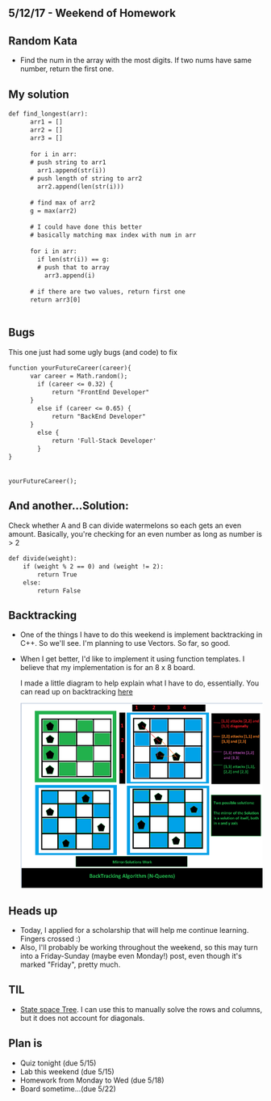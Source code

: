 ## 5/12/17 - Weekend of Homework


## Random Kata

 - Find the num in the array with the most digits.
   If two nums have same number, return the first one.
   
## My solution

```
def find_longest(arr):
      arr1 = []
      arr2 = []
      arr3 = []
      
      for i in arr:
      # push string to arr1
        arr1.append(str(i))
      # push length of string to arr2
        arr2.append(len(str(i)))
      
      # find max of arr2
      g = max(arr2)
      
      # I could have done this better
      # basically matching max index with num in arr
      
      for i in arr:
        if len(str(i)) == g:
        # push that to array
          arr3.append(i)
        
      # if there are two values, return first one
      return arr3[0]
        
```

## Bugs

This one just had some ugly bugs (and code) to fix

```
function yourFutureCareer(career){
	  var career = Math.random();
		if (career <= 0.32) {
			return "FrontEnd Developer"
      }
		else if (career <= 0.65) {
			return "BackEnd Developer"
      }
		else {
			return 'Full-Stack Developer'
		}
}


yourFutureCareer();

```
## And another...Solution:

Check whether A and B can divide watermelons so each gets an even amount.
Basically, you're checking for an even number as long as number is > 2

```
def divide(weight):    
    if (weight % 2 == 0) and (weight != 2):
        return True
    else:
        return False
```

## Backtracking

- One of the things I have to do this weekend is implement backtracking in C++.
  So we'll see. I'm planning to use Vectors. 
  So far, so good. 
  
- When I get better, I'd like to implement it using function templates.
  I believe that my implementation is for an 8 x 8 board.
  
  I made a little diagram to help explain what I have to do, essentially.
  You can read up on backtracking [here](https://en.wikipedia.org/wiki/Backtracking)
  
  ![backtracking](/images/backtrack3.png)

## Heads up

- Today, I applied for a scholarship that will help me continue learning.
  Fingers crossed :) 
- Also, I'll probably be working throughout the weekend, so this may turn 
  into a Friday-Sunday (maybe even Monday!) post, even though it's marked
  "Friday", pretty much. 
  
## TIL

- [State space Tree](https://en.wikipedia.org/wiki/State_space_search).
  I can use this to manually solve the rows and columns, 
  but it does not account for diagonals.
  
## Plan is

- Quiz tonight (due 5/15)
- Lab this weekend (due 5/15)
- Homework from Monday to Wed (due 5/18)
- Board sometime...(due 5/22)


